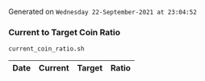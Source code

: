Generated on `Wednesday 22-September-2021 at 23:04:52`

### Current to Target Coin Ratio
`current_coin_ratio.sh`

Date|Current|Target|Ratio
---|---|---|---
